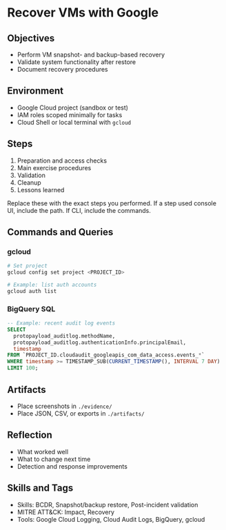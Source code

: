 # Recover VMs with Google

## Objectives
- Perform VM snapshot- and backup-based recovery
- Validate system functionality after restore
- Document recovery procedures

## Environment
- Google Cloud project (sandbox or test)
- IAM roles scoped minimally for tasks
- Cloud Shell or local terminal with `gcloud`

## Steps
1. Preparation and access checks
2. Main exercise procedures
3. Validation
4. Cleanup
5. Lessons learned

Replace these with the exact steps you performed. If a step used console UI, include the path. If CLI, include the commands.

## Commands and Queries

### gcloud
```bash
# Set project
gcloud config set project <PROJECT_ID>

# Example: list auth accounts
gcloud auth list
```

### BigQuery SQL
```sql
-- Example: recent audit log events
SELECT
  protopayload_auditlog.methodName,
  protopayload_auditlog.authenticationInfo.principalEmail,
  timestamp
FROM `PROJECT_ID.cloudaudit_googleapis_com_data_access.events_*`
WHERE timestamp >= TIMESTAMP_SUB(CURRENT_TIMESTAMP(), INTERVAL 7 DAY)
LIMIT 100;
```

## Artifacts
- Place screenshots in `./evidence/`
- Place JSON, CSV, or exports in `./artifacts/`

## Reflection
- What worked well
- What to change next time
- Detection and response improvements

## Skills and Tags
- Skills: BCDR, Snapshot/backup restore, Post-incident validation
- MITRE ATT&CK: Impact, Recovery
- Tools: Google Cloud Logging, Cloud Audit Logs, BigQuery, gcloud
